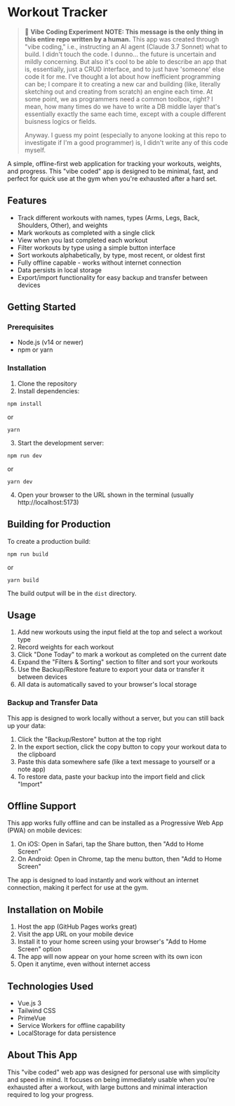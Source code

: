 # Workout Tracker

> 💭 **Vibe Coding Experiment**
> **NOTE: This message is the only thing in this entire repo written by a human.**
> This app was created through "vibe coding," i.e., instructing an AI agent (Claude 3.7 Sonnet) what to build. I didn't touch the code. I dunno... the future is uncertain and mildly concerning. But also it's cool to be able to describe an app that is, essentially, just a CRUD interface, and to just have 'someone' else code it for me. I've thought a lot about how inefficient programming can be; I compare it to creating a new car and building (like, literally sketching out and creating from scratch) an engine each time. At some point, we as programmers need a common toolbox, right? I mean, how many times do we have to write a DB middle layer that's essentially exactly the same each time, except with a couple different buisness logics or fields.
>
> Anyway. I guess my point (especially to anyone looking at this repo to investigate if I'm a good programmer) is, I didn't write any of this code myself.

A simple, offline-first web application for tracking your workouts, weights, and progress. This "vibe coded" app is designed to be minimal, fast, and perfect for quick use at the gym when you're exhausted after a hard set.

## Features

- Track different workouts with names, types (Arms, Legs, Back, Shoulders, Other), and weights
- Mark workouts as completed with a single click
- View when you last completed each workout
- Filter workouts by type using a simple button interface
- Sort workouts alphabetically, by type, most recent, or oldest first
- Fully offline capable - works without internet connection
- Data persists in local storage
- Export/import functionality for easy backup and transfer between devices

## Getting Started

### Prerequisites

- Node.js (v14 or newer)
- npm or yarn

### Installation

1. Clone the repository
2. Install dependencies:

```
npm install
```

or

```
yarn
```

3. Start the development server:

```
npm run dev
```

or

```
yarn dev
```

4. Open your browser to the URL shown in the terminal (usually http://localhost:5173)

## Building for Production

To create a production build:

```
npm run build
```

or

```
yarn build
```

The build output will be in the `dist` directory.

## Usage

1. Add new workouts using the input field at the top and select a workout type
2. Record weights for each workout
3. Click "Done Today" to mark a workout as completed on the current date
4. Expand the "Filters & Sorting" section to filter and sort your workouts
5. Use the Backup/Restore feature to export your data or transfer it between devices
6. All data is automatically saved to your browser's local storage

### Backup and Transfer Data

This app is designed to work locally without a server, but you can still back up your data:

1. Click the "Backup/Restore" button at the top right
2. In the export section, click the copy button to copy your workout data to the clipboard
3. Paste this data somewhere safe (like a text message to yourself or a note app)
4. To restore data, paste your backup into the import field and click "Import"

## Offline Support

This app works fully offline and can be installed as a Progressive Web App (PWA) on mobile devices:

1. On iOS: Open in Safari, tap the Share button, then "Add to Home Screen"
2. On Android: Open in Chrome, tap the menu button, then "Add to Home Screen"

The app is designed to load instantly and work without an internet connection, making it perfect for use at the gym.

## Installation on Mobile

1. Host the app (GitHub Pages works great)
2. Visit the app URL on your mobile device
3. Install it to your home screen using your browser's "Add to Home Screen" option
4. The app will now appear on your home screen with its own icon
5. Open it anytime, even without internet access

## Technologies Used

- Vue.js 3
- Tailwind CSS
- PrimeVue
- Service Workers for offline capability
- LocalStorage for data persistence

## About This App

This "vibe coded" web app was designed for personal use with simplicity and speed in mind. It focuses on being immediately usable when you're exhausted after a workout, with large buttons and minimal interaction required to log your progress.
